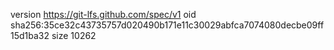 version https://git-lfs.github.com/spec/v1
oid sha256:35ce32c43735757d020490b171e11c30029abfca7074080decbe09ff15d1ba32
size 10262
